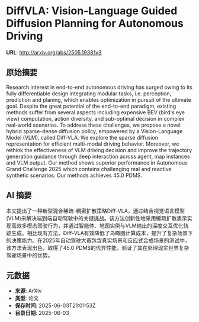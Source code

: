 # DiffVLA: Vision-Language Guided Diffusion Planning for Autonomous Driving

**URL**: http://arxiv.org/abs/2505.19381v3

## 原始摘要

Research interest in end-to-end autonomous driving has surged owing to its
fully differentiable design integrating modular tasks, i.e. perception,
prediction and planing, which enables optimization in pursuit of the ultimate
goal. Despite the great potential of the end-to-end paradigm, existing methods
suffer from several aspects including expensive BEV (bird's eye view)
computation, action diversity, and sub-optimal decision in complex real-world
scenarios. To address these challenges, we propose a novel hybrid sparse-dense
diffusion policy, empowered by a Vision-Language Model (VLM), called Diff-VLA.
We explore the sparse diffusion representation for efficient multi-modal
driving behavior. Moreover, we rethink the effectiveness of VLM driving
decision and improve the trajectory generation guidance through deep
interaction across agent, map instances and VLM output. Our method shows
superior performance in Autonomous Grand Challenge 2025 which contains
challenging real and reactive synthetic scenarios. Our methods achieves 45.0
PDMS.


## AI 摘要

本文提出了一种新型混合稀疏-稠密扩散策略Diff-VLA，通过结合视觉语言模型(VLM)来解决端到端自动驾驶中的关键挑战。该方法创新性地采用稀疏扩散表示实现高效多模态驾驶行为，并通过智能体、地图实例与VLM输出的深度交互优化轨迹生成。相比现有方法，Diff-VLA有效降低了鸟瞰图计算成本，提升了复杂场景下的决策能力。在2025年自动驾驶大赛包含真实场景和反应式合成场景的测试中，该方法表现出色，取得了45.0 PDMS的优异性能，验证了其在处理现实世界复杂驾驶场景中的优势。

## 元数据

- **来源**: ArXiv
- **类型**: 论文
- **保存时间**: 2025-06-03T21:01:53Z
- **目录日期**: 2025-06-03

